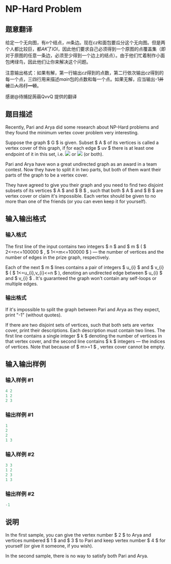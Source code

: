 # NP-Hard Problem

## 题意翻译

给定一个无向图，有$n$个结点，$m$条边。现在$cz$和面包要瓜分这个无向图。但是两个人都比较巨，都$AK$了$IOI$，因此他们要求自己必须得到一个原图的点覆盖集（即对于原图的任意一条边，必须至少得到一个边上的结点）。由于他们忙着制作小面包烤绿鸟，因此他们让你来解决这个问题。

注意输出格式：如果有解，第一行输出$cz$得到的点数，第二行依次输出$cz$得到的每一个点，三四行用来描述$main$包的点数和每一个点。如果无解，应当输出-1~~并被二人吊打一顿~~。

感谢@待捕捉蒟蒻QvvQ 提供的翻译

## 题目描述

Recently, Pari and Arya did some research about NP-Hard problems and they found the minimum vertex cover problem very interesting.

Suppose the graph $ G $ is given. Subset $ A $ of its vertices is called a vertex cover of this graph, if for each edge $ uv $ there is at least one endpoint of it in this set, i.e. ![](https://cdn.luogu.com.cn/upload/vjudge_pic/CF687A/346f03956cdac7458eec43b55228ce8629640261.png) or ![](https://cdn.luogu.com.cn/upload/vjudge_pic/CF687A/65e661dc0c93081d16f2e3a6dd63015d37b62d35.png) (or both).

Pari and Arya have won a great undirected graph as an award in a team contest. Now they have to split it in two parts, but both of them want their parts of the graph to be a vertex cover.

They have agreed to give you their graph and you need to find two disjoint subsets of its vertices $ A $ and $ B $ , such that both $ A $ and $ B $ are vertex cover or claim it's impossible. Each vertex should be given to no more than one of the friends (or you can even keep it for yourself).

## 输入输出格式

### 输入格式

The first line of the input contains two integers $ n $ and $ m $ ( $ 2<=n<=100000 $ , $ 1<=m<=100000 $ ) — the number of vertices and the number of edges in the prize graph, respectively.

Each of the next $ m $ lines contains a pair of integers $ u_{i} $ and $ v_{i} $ ( $ 1<=u_{i},v_{i}<=n $ ), denoting an undirected edge between $ u_{i} $ and $ v_{i} $ . It's guaranteed the graph won't contain any self-loops or multiple edges.

### 输出格式

If it's impossible to split the graph between Pari and Arya as they expect, print "-1" (without quotes).

If there are two disjoint sets of vertices, such that both sets are vertex cover, print their descriptions. Each description must contain two lines. The first line contains a single integer $ k $ denoting the number of vertices in that vertex cover, and the second line contains $ k $ integers — the indices of vertices. Note that because of $ m>=1 $ , vertex cover cannot be empty.

## 输入输出样例

### 输入样例 #1

```cpp
4 2
1 2
2 3

```
### 输出样例 #1

```cpp
1
2 
2
1 3 

```
### 输入样例 #2

```cpp
3 3
1 2
2 3
1 3

```
### 输出样例 #2

```cpp
-1

```
## 说明

In the first sample, you can give the vertex number $ 2 $ to Arya and vertices numbered $ 1 $ and $ 3 $ to Pari and keep vertex number $ 4 $ for yourself (or give it someone, if you wish).

In the second sample, there is no way to satisfy both Pari and Arya.

